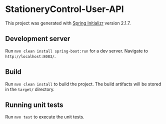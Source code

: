 # StationeryControl-User-API

This project was generated with [Spring Initializr](https://start.spring.io/) version 2.1.7.

## Development server

Run `mvn clean install spring-boot:run` for a dev server. Navigate to `http://localhost:8083/`.

## Build

Run `mvn clean install` to build the project. The build artifacts will be stored in the `target/` directory.

## Running unit tests

Run `mvn test` to execute the unit tests.